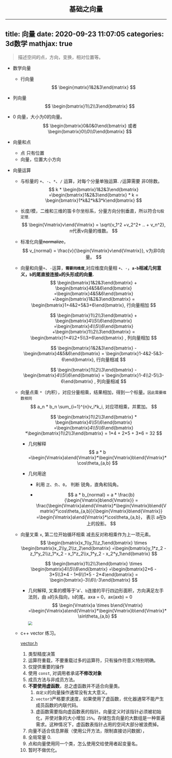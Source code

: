 ##  <center> 基础之向量 </center>

---
title: 向量
date: 2020-09-23 11:07:05
categories: 3d数学
mathjax: true
---

> 描述空间的点，方向，变换，相对位置等。



- 数学向量

  - 行向量
    $$
    \begin{matrix}1&2&3\end{matrix}
    $$
    
- 列向量
    $$
    \begin{bmatrix}1\\2\\3\end{bmatrix}
    $$
  
- 0 向量，大小为0的向量。
    $$
    \begin{bmatrix}0&0&0\end{bmatrix} 或者 \begin{bmatrix}0\\0\\0\end{bmatrix}
    $$
    
  
- 向量和点

  - 点 只有位置
  - 向量，位置大小方向

- 向量运算

  - 与标量的 `+`、`-`、`*`、`/` 运算，对每个分量单独运算. `/`运算需要 非0除数。
    $$
    k * \begin{bmatrix}1&2&3\end{bmatrix} =\begin{bmatrix}1&2&3\end{bmatrix} * k = \begin{bmatrix}1*k&2*k&3*k\end{bmatrix}
    $$

  - 长度/模，二维和三维的笛卡尔坐标系，分量方向分别垂直，所以符合`勾股定理`.
    $$
    \begin{Vmatrix}v\end{Vmatrix} = \sqrt{v_1^2 +v_2^2+ .. + v_n^2}, n代表v向量的维数。
    $$

  - 标准化向量~~normalize~~，
    $$
    v_{normal} = \frac{v}{\begin{Vmatrix}v\end{Vmatrix}}, v为非0向量。
    $$

  - 向量和向量`+`、`-`运算，**`需要同维度`**,对应维度向量相 `+`、`-`，**`a-b`相减几何意义，`b`的尾直接连接`a`的头形成的向量.**
    $$
    \begin{bmatrix}1&2&3\end{bmatrix} + \begin{bmatrix}4&5&6\end{bmatrix} =\begin{bmatrix}4&5&6\end{bmatrix} +\begin{bmatrix}1&2&3\end{bmatrix} = \begin{bmatrix}1+4&2+5&3+6\end{bmatrix}, 行向量相加
    $$

    $$
    \begin{bmatrix}1\\2\\3\end{bmatrix} + \begin{bmatrix}4\\5\\6\end{bmatrix} =\begin{bmatrix}4\\5\\6\end{bmatrix} +\begin{bmatrix}1\\2\\3\end{bmatrix} = \begin{bmatrix}1+4\\2+5\\3+6\end{bmatrix} , 列向量相加
    $$

    $$
    \begin{bmatrix}1&2&3\end{bmatrix} - \begin{bmatrix}4&5&6\end{bmatrix} = \begin{bmatrix}1-4&2-5&3-6\end{bmatrix}, 行向量相减
    $$

    $$
    \begin{bmatrix}1\\2\\3\end{bmatrix} - \begin{bmatrix}4\\5\\6\end{bmatrix} = \begin{bmatrix}1-4\\2-5\\3-6\end{bmatrix} , 列向量相减
    $$

  - 向量点乘 `*`（内积），对应分量相乘，结果相加，得到一个标量。`因此需要维数相同`
    $$
    a_n * b_n \sum_{i=1}^{n}v_i*k_i, 对应项相乘，并累加。
    $$
    
    $$
    \begin{bmatrix}1\\2\\3\end{bmatrix} * \begin{bmatrix}4\\5\\6\end{bmatrix} =\begin{bmatrix}4\\5\\6\end{bmatrix} *\begin{bmatrix}1\\2\\3\end{bmatrix} = 1*4 + 2*5 + 3*6 = 32
    $$

    - 几何解释
      $$
      a * b =\begin{Vmatrix}a\end{Vmatrix}*\begin{Vmatrix}b\end{Vmatrix}*\cos\theta_{a,b}
      $$

    - 几何用途

      - 利用 `正`、`负`、`0`， 判断 锐角，直角和钝角。

      - $$
        a * b_{normal} = a * \frac{b}{\begin{Vmatrix}b\end{Vmatrix}} = \frac{\begin{Vmatrix}a\end{Vmatrix}*\begin{Vmatrix}b\end{Vmatrix}*\cos\theta_{a,b}}{\begin{Vmatrix}b\end{Vmatrix}}
        =\begin{Vmatrix}a\end{Vmatrix}*\cos\theta_{a,b}， 表示 a在b上的投影。
        $$

        

  - 向量叉乘 `x`, 第二位开始循环相乘 减去反对称相乘作为上一项元素。
    $$
    \begin{bmatrix}x_1\\y_1\\z_1\end{bmatrix} \times \begin{bmatrix}x_2\\y_2\\z_2\end{bmatrix} =\begin{bmatrix}y_1*z_2 - z_1*y_2\\z_1*x_2 - x_1*z_2\\x_1*y_2 - x_2*y_1\end{bmatrix}
    $$

    $$
    \begin{bmatrix}1\\2\\3\end{bmatrix} \times \begin{bmatrix}4\\5\\6\end{bmatrix} =\begin{bmatrix}2*6 - 3*5\\3*4 - 1*6\\1*5 - 2*4\end{bmatrix} = \begin{bmatrix}-3\\6\\-3\end{bmatrix}
    $$

    - 几何解释, 叉乘的模等于'a'、`b`连接的平行四边形面积，方向满足左手法则，由 `a`的头指向，`b`的尾。axa = 0，ax(axb) = 0
      $$
      \begin{Vmatrix}a \times b\end{Vmatrix} =\begin{Vmatrix}a\end{Vmatrix}*\begin{Vmatrix}b\end{Vmatrix}*\sin\theta_{a,b}
      $$
      <img src="D:\gitworkspace\WebSource\imgs\cross.png" style="zoom:80%;" />

  - c++ vector 练习。

    [vector.h](../codes/vector.h)

    1. 类型精度决策
    2. 运算符重载，不要重载过多的运算符，只有操作符意义特别明确。
    3. 仅提供重要的操作
    4. 使用 `const`, 对调用者承诺**不修改对象**
    5. 成员方法与非成员方法。
    6. **不要使用虚函数**，总之虚函数并不适合向量类。
       1. `自定义`的向量操作通常没有太大意义。
       2. `vector3`严格要求速度，如果使用了虚函数，优化器通常不能产生成员函数的内联代码。
       3. 虚函数需要指向虚函数表的指针。向量定义时该指针必须被初始化，并使对象的大小增加 `25%`。存储包含向量的大数组是一种普遍需求。这种情况下，虚函数表指针占用的空间大部分被浪费掉。
    7. 向量不适合信息屏蔽（使用公开方法，限制直接访问数据），
    8. 全局常量 0.
    9. 点和向量使用同一个类，怎么使用交给使用者起变量名。
    10. 暂时不做优化。
